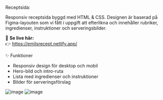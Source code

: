Receptsida:

Responsiv receptsida byggd med HTML & CSS. Designen är baserad på Figma-layouten som vi fått i uppgift att efterlikna och innehåller rubriker, ingredienser, instruktioner och serveringsbilder.

🔗 **Se live här:**  
👉 https://emilsrecept.netlify.app/

 ✨ Funktioner
- Responsiv design för desktop och mobil
- Hero-bild och intro-ruta
- Lista med ingredienser och instruktioner
- Bilder för serveringsförslag

![image](https://github.com/user-attachments/assets/47ceec33-5408-480a-b1e3-6a6c90a00541)
![image](https://github.com/user-attachments/assets/b0b62b76-1db7-400f-b1f6-0c73867afaf7)
